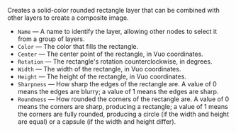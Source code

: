 Creates a solid-color rounded rectangle layer that can be combined with other layers to create a composite image. 

   - `Name` — A name to identify the layer, allowing other nodes to select it from a group of layers. 
   - `Color` — The color that fills the rectangle.
   - `Center` — The center point of the rectangle, in Vuo coordinates.
   - `Rotation` — The rectangle's rotation counterclockwise, in degrees.
   - `Width` — The width of the rectangle, in Vuo coordinates.
   - `Height` — The height of the rectangle, in Vuo coordinates.
   - `Sharpness` — How sharp the edges of the rectangle are.  A value of 0 means the edges are blurry; a value of 1 means the edges are sharp.
   - `Roundness` — How rounded the corners of the rectangle are.  A value of 0 means the corners are sharp, producing a rectangle; a value of 1 means the corners are fully rounded, producing a circle (if the width and height are equal) or a capsule (if the width and height differ).
